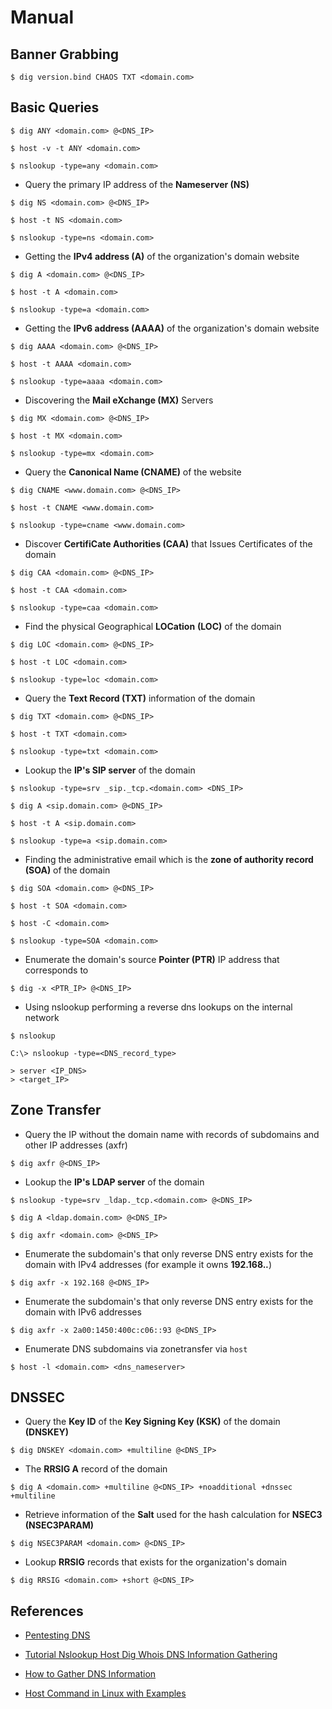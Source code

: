 # Manual

## Banner Grabbing

`$ dig version.bind CHAOS TXT <domain.com>`

## Basic Queries

`$ dig ANY <domain.com> @<DNS_IP>`

`$ host -v -t ANY <domain.com>`

`$ nslookup -type=any <domain.com>`

- Query the primary IP address of the **Nameserver (NS)**

`$ dig NS <domain.com> @<DNS_IP>`

`$ host -t NS <domain.com>`

`$ nslookup -type=ns <domain.com>`

- Getting the **IPv4 address (A)** of the organization's domain website

`$ dig A <domain.com> @<DNS_IP>`

`$ host -t A <domain.com>`

`$ nslookup -type=a <domain.com>`

- Getting the **IPv6 address (AAAA)** of the organization's domain website

`$ dig AAAA <domain.com> @<DNS_IP>`

`$ host -t AAAA <domain.com>`

`$ nslookup -type=aaaa <domain.com>`

- Discovering the **Mail eXchange (MX)** Servers

`$ dig MX <domain.com> @<DNS_IP>`

`$ host -t MX <domain.com>`

`$ nslookup -type=mx <domain.com>`

- Query the **Canonical Name (CNAME)** of the website

`$ dig CNAME <www.domain.com> @<DNS_IP>`

`$ host -t CNAME <www.domain.com>`

`$ nslookup -type=cname <www.domain.com>`

- Discover **CertifiCate Authorities (CAA)** that Issues Certificates of the domain

`$ dig CAA <domain.com> @<DNS_IP>`

`$ host -t CAA <domain.com>`

`$ nslookup -type=caa <domain.com>`

- Find the physical Geographical **LOCation** **(LOC)** of the domain

`$ dig LOC <domain.com> @<DNS_IP>`

`$ host -t LOC <domain.com>`

`$ nslookup -type=loc <domain.com>`

- Query the **Text Record (TXT)** information of the domain

`$ dig TXT <domain.com> @<DNS_IP>`

`$ host -t TXT <domain.com>`

`$ nslookup -type=txt <domain.com>`

- Lookup the **IP's SIP server** of the domain

`$ nslookup -type=srv _sip._tcp.<domain.com> <DNS_IP>`

`$ dig A <sip.domain.com> @<DNS_IP>`

`$ host -t A <sip.domain.com>`

`$ nslookup -type=a <sip.domain.com>`

- Finding the administrative email which is the **zone of authority record** **(SOA)** of the domain

`$ dig SOA <domain.com> @<DNS_IP>`

`$ host -t SOA <domain.com>`

`$ host -C <domain.com>`

`$ nslookup -type=SOA <domain.com>`

- Enumerate the domain's source **Pointer (PTR)** IP address that corresponds to

`$ dig -x <PTR_IP> @<DNS_IP>`

- Using nslookup performing a reverse dns lookups on the internal network

`$ nslookup`

```
C:\> nslookup -type=<DNS_record_type>

> server <IP_DNS>
> <target_IP>
```

## Zone Transfer

- Query the IP without the domain name with records of subdomains and other IP addresses (axfr)

`$ dig axfr @<DNS_IP>`

- Lookup the **IP's LDAP server** of the domain

`$ nslookup -type=srv _ldap._tcp.<domain.com> @<DNS_IP>`

`$ dig A <ldap.domain.com> @<DNS_IP>`

`$ dig axfr <domain.com> @<DNS_IP>`

- Enumerate the subdomain's that only reverse DNS entry exists for the domain with IPv4 addresses (for example it owns **192.168.*.***)

`$ dig axfr -x 192.168 @<DNS_IP>`

- Enumerate the subdomain's that only reverse DNS entry exists for the domain with IPv6 addresses

`$ dig axfr -x 2a00:1450:400c:c06::93 @<DNS_IP>`

- Enumerate DNS subdomains via zonetransfer via `host`

`$ host -l <domain.com> <dns_nameserver>`

## DNSSEC

- Query the **Key ID** of the **Key Signing Key (KSK)** of the domain **(DNSKEY)**

`$ dig DNSKEY <domain.com> +multiline @<DNS_IP>`

- The **RRSIG A** record of the domain

`$ dig A <domain.com> +multiline @<DNS_IP> +noadditional +dnssec +multiline`

- Retrieve information of the **Salt** used for the hash calculation for **NSEC3 (NSEC3PARAM)**

`$ dig NSEC3PARAM <domain.com> @<DNS_IP>`

- Lookup **RRSIG** records that exists for the organization's domain

`$ dig RRSIG <domain.com> +short @<DNS_IP>`

## References

- [Pentesting DNS](https://book.hacktricks.xyz/pentesting/pentesting-dns)

- [Tutorial Nslookup Host Dig Whois DNS Information Gathering](https://securityonline.info/tutorial-nslookuphostdigwhois-dns-information-gathering/)

- [How to Gather DNS Information](https://github.com/nixawk/pentest-wiki/blob/master/1.Information-Gathering/How-to-gather-dns-information.md)

- [Host Command in Linux with Examples](https://www.geeksforgeeks.org/host-command-in-linux-with-examples/)